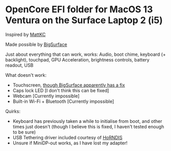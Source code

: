 # OpenCore EFI folder for MacOS 13 Ventura on the Surface Laptop 2 (i5)
Inspired by [MattKC](https://github.com/itsmattkc/OpenCore-SL3-BigSur/blob/master/README.md)

Made possible by [BigSurface](https://github.com/Xiashangning/BigSurface)

Just about everything that can work, works: Audio, boot chime, keyboard (+ backlight), touchpad, GPU Acceleration, brightness controls, battery readout, USB

What doesn't work:
- Touchscreen, [though BigSurface apparently has a fix](https://github.com/Xiashangning/BigSurface)
- Caps lock LED [I don't think this can be fixed]
- Webcam [Currently impossible]
- Built-in Wi-Fi + Bluetooth [Currently impossible]

Quirks:
- Keyboard has previously taken a while to initialise from boot, and other times just doesn't (though I believe this is fixed, I haven't tested enough to be sure)
- USB Tethering driver included courtesy of [HoRNDIS](https://github.com/jwise/HoRNDIS)
- Unsure if MiniDP-out works, as I have lost my adapter!
